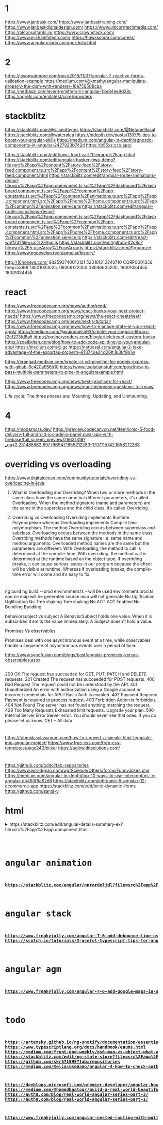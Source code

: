 # 1
https://www.janbask.com/
https://www.janbasktraining.com/
https://www.janbaskdigitaldesign.com/
https://www.unicorntechmedia.com/
https://blconsultants.in/
https://www.crownstack.com/
https://www.mishainfotech.com/
https://hawkscode.com/career/
https://www.angularminds.com/portfolio.html

# 2
https://jasonwatmore.com/post/2018/11/07/angular-7-reactive-forms-validation-example
https://medium.com/@kmathy/angular-manipulate-properly-the-dom-with-renderer-16a756508cba
https://netbasal.com/event-emitters-in-angular-13e84ee8d28c
https://ngrefs.com/en/latest/core/providers

# stackblitz

https://stackblitz.com/@sliceofbytes
https://stackblitz.com/@NetanelBasal
https://stackblitz.com/@waterplea
https://indepth.dev/posts/1307/5-tips-to-boost-your-angular-skills
https://medium.com/angular-in-depth/agnostic-components-in-angular-2427923b742d
https://b55xz.csb.app/

https://stackblitz.com/edit/ionic-food-cart?file=app%2Fapp.html
https://stackblitz.com/edit/angular-hacker-pwa-demo?file=src%2Fapp%2Fcontent%2Fstory-feed%2Fstory-feed.component.ts,src%2Fapp%2Fcontent%2Fstory-feed%2Fstory-feed.component.html
https://stackblitz.com/edit/angular-route-animations-demo?file=src%2Fapp%2Fapp.component.ts,src%2Fapp%2Fdashboard%2Fdashboard.component.ts,src%2Fapp%2Fcommon%2Fapp-constants.ts,src%2Fapp%2Fcommon%2Fanimations.ts,src%2Fapp%2Fapp.component.html,src%2Fapp%2Fhome%2Fhome.component.ts,src%2Fapp%2Fcommon%2Fanimation.service.ts
https://stackblitz.com/edit/angular-route-animations-demo?file=src%2Fapp%2Fapp.component.ts,src%2Fapp%2Fdashboard%2Fdashboard.component.ts,src%2Fapp%2Fcommon%2Fapp-constants.ts,src%2Fapp%2Fcommon%2Fanimations.ts,src%2Fapp%2Fapp.component.html,src%2Fapp%2Fhome%2Fhome.component.ts,src%2Fapp%2Fcommon%2Fanimation.service.ts
https://stackblitz.com/edit/react-wnff23?file=src%2FApp.js
https://stackblitz.com/edit/github-jf2c9c?file=src%2F5-useArray%2FuseArray.js
https://stackblitz.com/@rgunczer
https://www.ngdevelop.tech/angular/history/



http://16honeys.com/
982593740010121
520101212240710
CORP0001336
fneps5386f
18001030025, 08006122000
08046605200, 18001034455
18001034455

# react
https://www.freecodecamp.org/news/author/reed/
https://www.freecodecamp.org/news/react-hooks-your-next-project-needs/
https://www.freecodecamp.org/news/the-react-cheatsheet/
https://www.freecodecamp.org/news/nextjs-tutorial/
https://www.freecodecamp.org/news/how-to-manage-state-in-your-react-apps/
https://medium.com/@prajramesh93/create-your-angular-library-f2cf273fd8a5
https://ordinarycoders.com/blog/article/react-custom-hooks
https://zoaibkhan.com/blog/how-to-add-code-splitting-to-your-angular-app/
https://medium.com/@.gc
https://netbasal.com/angular-2-take-advantage-of-the-exportas-property-81374ce24d26#.1k3kf9n1w

https://erangad.medium.com/create-ci-cd-pipeline-for-nodejs-express-with-gitlab-6c420a956b10
https://www.itsolutionstuff.com/post/how-to-pass-multiple-parameters-to-pipe-in-angularexample.html

https://www.freecodecamp.org/news/best-practices-for-react/
https://www.freecodecamp.org/news/react-interview-questions-to-know/

Life cycle: The three phases are: Mounting, Updating, and Unmounting.

# 4
https://moderncss.dev/
https://preview.codecanyon.net/item/ionic-5-food-delivery-full-android-ios-admin-panel-pwa-app-with-firebase/full_screen_preview/26631318?_ga=2.231488982.897766947.1658212283-1797115742.1658212283

# overriding vs overloading
https://www.digitalocean.com/community/tutorials/overriding-vs-overloading-in-java
1. What is Overloading and Overriding?
When two or more methods in the same class have the same name but different parameters, it’s called Overloading. When the method signature (name and parameters) are the same in the superclass and the child class, it’s called Overriding.

2. Overriding vs Overloading
Overriding implements Runtime Polymorphism whereas Overloading implements Compile time polymorphism.
The method Overriding occurs between superclass and subclass. Overloading occurs between the methods in the same class.
Overriding methods have the same signature i.e. same name and method arguments. Overloaded method names are the same but the parameters are different.
With Overloading, the method to call is determined at the compile-time. With overriding, the method call is determined at the runtime based on the object type.
If overriding breaks, it can cause serious issues in our program because the effect will be visible at runtime. Whereas if overloading breaks, the compile-time error will come and it’s easy to fix.
# 
ng build	 ng build --prod
 environment.ts - will be used	 environment.prod.ts
 source map will be generated	 source map will not generate
 No Uglification	 Uglification
 No Tree shaking	 Tree shaking
 No AOT	 AOT Enabled
 No Bundling	 Bundling

behaviorsubject vs subject
A BehaviorSubject holds one value. When it is subscribed it emits the value immediately. A Subject doesn't hold a value. 

Promises Vs observables

Promises deal with one asynchronous event at a time, while observables handle a sequence of asynchronous events over a period of time.

https://www.syncfusion.com/blogs/post/angular-promises-versus-observables.aspx
##
200 OK	The request has succeeded for GET, PUT, PATCH and DELETE requests.
201 Created	The request has succeeded for POST requests.
400 Bad Request	The request could not be understood by the API.
401 Unauthorized	An error with authorization using a Google account or incorrect credentials for API if Basic Auth is enabled.
402 Payment Required	Payment is required to process request.
403 Forbidden	Action is forbidden.
404 Not Found	The server has not found anything matching the request.
429 Too Many Requests	Exhausted limit requests. Upgrade your plan.
500 Internal Server Error	Server error. You should never see that ones. If you do please let us know.
GET - All data
#
https://fahmidasclassroom.com/how-to-convert-a-simple-html-template-into-angular-project/
https://www.free-css.com/free-css-templates/page243/tinker
https://aglowiditsolutions.com/
#
https://github.com/odito?tab=repositories
https://www.worldgyan.com/wg/Science/Others/forms/FunnyJokes.php
https://medium.com/angular-in-depth/top-10-ways-to-use-interceptors-in-angular-db450f8a62d6
https://stackblitz.com/edit/ionic-5-angular-12-ecommerce-app
https://stackblitz.com/edit/ionic-dynamic-forms
https://github.com/sanoj-v
# html
<details>
<summary>
https://stackblitz.com/edit/angular-details-summary-ex?file=src%2Fapp%2Fapp.component.html
<pre>
<strong>

# angular animation 
https://stackblitz.com/angular/nnrardeljdl?file=src%2Fapp%2Fhero-list-page.component.ts
# angular stack
https://www.freakyjolly.com/angular-7-6-add-debounce-time-using-rxjs-6-x-x-to-optimize-search-input-for-api-results-from-server/
https://scotch.io/tutorials/3-useful-typescript-tips-for-angular


# angular agm 
https://www.freakyjolly.com/angular-7-6-add-google-maps-in-angular-2-plus-applications-using-angular-google-maps-module-agm-core-easily/

# todo
https://artemsky.github.io/ng-snotify/documentation/essentials/styling.html
https://www.typescriptlang.org/docs/handbook/enums.html
https://medium.com/front-end-weekly/es6-map-vs-object-what-and-when-b80621932373
https://stackblitz.com/edit/ng-state-store?file=src%2Fapp%2Fstore.class.ts
https://github.com/skr571999?tab=repositories
https://medium.com/@eliasmsedano/angular-4-how-to-check-authorization-based-on-role-and-entity-states-cf0282280961



https://devblogs.microsoft.com/premier-developer/angular-how-to-implement-role-based-security/
https://medium.com/@hamedbaatour/build-a-real-world-beautiful-web-app-with-angular-6-a-to-z-ultimate-guide-2018-part-i-e121dd1d55e
https://auth0.com/blog/real-world-angular-series-part-3/
https://auth0.com/blog/real-world-angular-series-part-1/

https://www.freakyjolly.com/angular-nested-routing-with-multiple-routeroutlet-using-loadchildren-having-own-router-modules-example-application/


